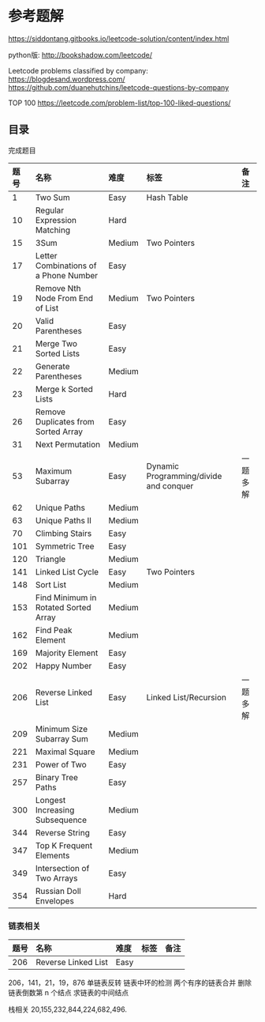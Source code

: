 # 参考题解

https://siddontang.gitbooks.io/leetcode-solution/content/index.html

python版: http://bookshadow.com/leetcode/

Leetcode problems classified by company:
https://blogdesand.wordpress.com/
https://github.com/duanehutchins/leetcode-questions-by-company

TOP 100 https://leetcode.com/problem-list/top-100-liked-questions/


## 目录

完成题目


|题号|名称|难度|标签|备注|
|:----|:----|:----|:----|:----|
|1|Two Sum|Easy|Hash Table||
|10|Regular Expression Matching|Hard|||
|15|3Sum|Medium|Two Pointers||
|17|Letter Combinations of a Phone Number|Easy|||
|19|Remove Nth Node From End of List|Medium|Two Pointers||
|20|Valid Parentheses|Easy|||
|21|Merge Two Sorted Lists|Easy|||
|22|Generate Parentheses|Medium|||
|23|Merge k Sorted Lists|Hard|||
|26|Remove Duplicates from Sorted Array|Easy|||
|31|Next Permutation|Medium|||
|53|Maximum Subarray|Easy|Dynamic Programming/divide and conquer |一题多解|
|62|Unique Paths|Medium|||
|63|Unique Paths II|Medium|||
|70|Climbing Stairs|Easy|||
|101|Symmetric Tree|Easy|||
|120|Triangle|Medium|||
|141|Linked List Cycle|Easy|Two Pointers||
|148|Sort List|Medium|||
|153|Find Minimum in Rotated Sorted Array|Medium|||
|162|Find Peak Element|Medium|||
|169|Majority Element|Easy|||
|202|Happy Number|Easy|||
|206|Reverse Linked List|Easy|Linked List/Recursion|一题多解|
|209|Minimum Size Subarray Sum|Medium|||
|221|Maximal Square|Medium|||
|231|Power of Two|Easy|||
|257|Binary Tree Paths|Easy|||
|300|Longest Increasing Subsequence|Medium|||
|344|Reverse String|Easy|||
|347|Top K Frequent Elements|Medium|||
|349|Intersection of Two Arrays|Easy|||
|354|Russian Doll Envelopes|Hard|||



### 链表相关

|题号|名称|难度|标签|备注|
|:----|:----|:----|:----|:----|
|206|Reverse Linked List|Easy|||


206，141，21，19，876
单链表反转
链表中环的检测
两个有序的链表合并
删除链表倒数第 n 个结点
求链表的中间结点


栈相关 20,155,232,844,224,682,496.